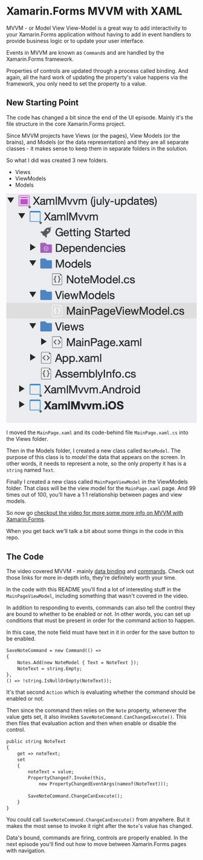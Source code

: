 # Xamarin.Forms MVVM with XAML

MVVM - or Model View View-Model is a great way to add interactivity to your Xamarin.Forms application without having to add in event handlers to provide business logic or to update your user interface.

Events in MVVM are known as `Command`s and are handled by the Xamarin.Forms framework.

Properties of controls are updated through a process called binding. And again, all the hard work of updating the property's value happens via the framework, you only need to set the property to a value.

## New Starting Point

The code has changed a bit since the end of the UI episode. Mainly it's the file structure in the core Xamarin.Forms project.

Since MVVM projects have Views (or the pages), View Models (or the brains), and Models (or the data representation) and they are all separate classes - it makes sense to keep them in separate folders in the solution.

So what I did was created 3 new folders.

- Views
- ViewModels
- Models

![solution structure](images/mvvm-source.png)

I moved the `MainPage.xaml` and its code-behind file `MainPage.xaml.cs` into the Views folder.

Then in the Models folder, I created a new class called `NoteModel`. The purpose of this class is to _model_ the data that appears on the screen. In other words, it needs to represent a note, so the only property it has is a `string` named `Text`.

Finally I created a new class called `MainPageViewModel` in the ViewModels folder. That class will be the view model for the `MainPage.xaml` page. And 99 times out of 100, you'll have a 1:1 relationship between pages and view models.

So now go [checkout the video for more some more info on MVVM with Xamarin.Forms](https://channel9.msdn.com/Series/Xamarin-101/XamarinForms-MVVM-with-XAML-6-of-11?WT.mc_id=xamarin101-github-masoucou).

When you get back we'll talk a bit about some things in the code in this repo.

## The Code

The video covered MVVM - mainly [data binding](https://docs.microsoft.com/xamarin/xamarin-forms/xaml/xaml-basics/data-binding-basics?WT.mc_id=xamarin101-github-masoucou) and [commands](https://docs.microsoft.com/xamarin/xamarin-forms/app-fundamentals/data-binding/commanding?WT.mc_id=xamarin101-github-masoucou). Check out those links for more in-depth info, they're definitely worth your time.

In the code with this README you'll find a lot of interesting stuff in the `MainPageViewModel`, including something that wasn't covered in the video.

In addition to responding to events, commands can also tell the control they are bound to whether to be enabled or not. In other words, you can set up conditions that must be present in order for the command action to happen.

In this case, the note field must have text in it in order for the save button to be enabled.

```c-sharp
SaveNoteCommand = new Command(() =>
{
    Notes.Add(new NoteModel { Text = NoteText });
    NoteText = string.Empty;
},
() => !string.IsNullOrEmpty(NoteText));
```

It's that second `Action` which is evaluating whether the command should be enabled or not.

Then since the command then relies on the `Note` property, whenever the value gets set, it also invokes `SaveNoteCommand.CanChangeExecute()`. This then files that evaluation action and then when enable or disable the control.

```c-sharp
public string NoteText
{
    get => noteText;
    set
    {
        noteText = value;
        PropertyChanged?.Invoke(this,
            new PropertyChangedEventArgs(nameof(NoteText)));

        SaveNoteCommand.ChangeCanExecute();
    }
}
```

You could call `SaveNoteCommand.ChangeCanExecute()` from anywhere. But it makes the most sense to invoke it right after the `Note`'s value has changed.

Data's bound, commands are firing, controls are properly enabled. In the next episode you'll find out how to move between Xamarin.Forms pages with navigation.